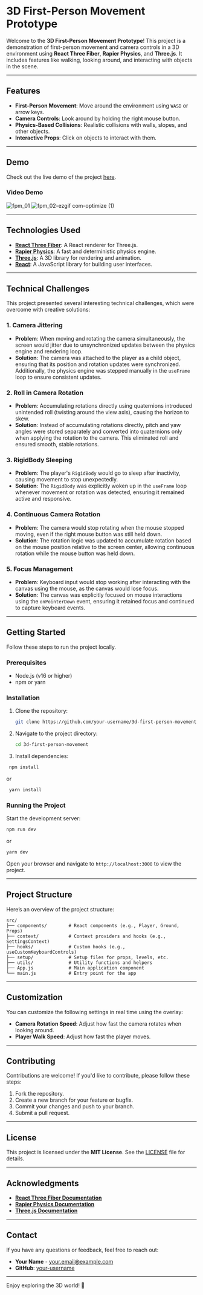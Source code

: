 # **3D First-Person Movement Prototype**

Welcome to the **3D First-Person Movement Prototype**! This project is a demonstration of first-person movement and camera controls in a 3D environment using **React Three Fiber**, **Rapier Physics**, and **Three.js**. It includes features like walking, looking around, and interacting with objects in the scene.

---

## **Features**
- **First-Person Movement**: Move around the environment using `WASD` or arrow keys.
- **Camera Controls**: Look around by holding the right mouse button.
- **Physics-Based Collisions**: Realistic collisions with walls, slopes, and other objects.
- **Interactive Props**: Click on objects to interact with them.

---

## **Demo**
Check out the live demo of the project [here](https://threejs-first-person-movement.netlify.app/).

### **Video Demo**
![fpm_01](https://github.com/user-attachments/assets/e24b0678-8104-46e1-8d7d-6975e91db65e)
![fpm_02-ezgif com-optimize (1)](https://github.com/user-attachments/assets/3e952ef4-0183-43ea-8e68-ae589752fce8)


---


## **Technologies Used**
- **[React Three Fiber](https://docs.pmnd.rs/react-three-fiber)**: A React renderer for Three.js.
- **[Rapier Physics](https://rapier.rs/)**: A fast and deterministic physics engine.
- **[Three.js](https://threejs.org/)**: A 3D library for rendering and animation.
- **[React](https://reactjs.org/)**: A JavaScript library for building user interfaces.

---

## **Technical Challenges**
This project presented several interesting technical challenges, which were overcome with creative solutions:

### **1. Camera Jittering**
- **Problem**: When moving and rotating the camera simultaneously, the screen would jitter due to unsynchronized updates between the physics engine and rendering loop.
- **Solution**: The camera was attached to the player as a child object, ensuring that its position and rotation updates were synchronized. Additionally, the physics engine was stepped manually in the `useFrame` loop to ensure consistent updates.

### **2. Roll in Camera Rotation**
- **Problem**: Accumulating rotations directly using quaternions introduced unintended roll (twisting around the view axis), causing the horizon to skew.
- **Solution**: Instead of accumulating rotations directly, pitch and yaw angles were stored separately and converted into quaternions only when applying the rotation to the camera. This eliminated roll and ensured smooth, stable rotations.

### **3. RigidBody Sleeping**
- **Problem**: The player's `RigidBody` would go to sleep after inactivity, causing movement to stop unexpectedly.
- **Solution**: The `RigidBody` was explicitly woken up in the `useFrame` loop whenever movement or rotation was detected, ensuring it remained active and responsive.

### **4. Continuous Camera Rotation**
- **Problem**: The camera would stop rotating when the mouse stopped moving, even if the right mouse button was still held down.
- **Solution**: The rotation logic was updated to accumulate rotation based on the mouse position relative to the screen center, allowing continuous rotation while the mouse button was held down.

### **5. Focus Management**
- **Problem**: Keyboard input would stop working after interacting with the canvas using the mouse, as the canvas would lose focus.
- **Solution**: The canvas was explicitly focused on mouse interactions using the `onPointerDown` event, ensuring it retained focus and continued to capture keyboard events.

---

## **Getting Started**
Follow these steps to run the project locally.

### **Prerequisites**
- Node.js (v16 or higher)
- npm or yarn

### **Installation**
1. Clone the repository:
   ```bash
   git clone https://github.com/your-username/3d-first-person-movement.git
   ```
2. Navigate to the project directory:
   ```bash
   cd 3d-first-person-movement
   ```
3. Install dependencies:
  ```bash
   npm install
   ```
   or
  ```bash
   yarn install
   ```

### **Running the Project**
Start the development server:
```bash
npm run dev
```
or
```bash
yarn dev
```
Open your browser and navigate to `http://localhost:3000` to view the project.

---

## **Project Structure**
Here’s an overview of the project structure:
```
src/
├── components/        # React components (e.g., Player, Ground, Props)
├── context/           # Context providers and hooks (e.g., SettingsContext)
├── hooks/             # Custom hooks (e.g., useCustomKeyboardControls)
├── setup/             # Setup files for props, levels, etc.
├── utils/             # Utility functions and helpers
├── App.js             # Main application component
└── main.js            # Entry point for the app
```

---

## **Customization**
You can customize the following settings in real time using the overlay:
- **Camera Rotation Speed**: Adjust how fast the camera rotates when looking around.
- **Player Walk Speed**: Adjust how fast the player moves.

---

## **Contributing**
Contributions are welcome! If you'd like to contribute, please follow these steps:
1. Fork the repository.
2. Create a new branch for your feature or bugfix.
3. Commit your changes and push to your branch.
4. Submit a pull request.

---

## **License**
This project is licensed under the **MIT License**. See the [LICENSE](LICENSE) file for details.

---

## **Acknowledgments**
- **[React Three Fiber Documentation](https://docs.pmnd.rs/react-three-fiber)**
- **[Rapier Physics Documentation](https://rapier.rs/docs/)**
- **[Three.js Documentation](https://threejs.org/docs/)**

---

## **Contact**
If you have any questions or feedback, feel free to reach out:
- **Your Name** - [your.email@example.com](mailto:your.email@example.com)
- **GitHub**: [your-username](https://github.com/your-username)

---

Enjoy exploring the 3D world! 🚀
